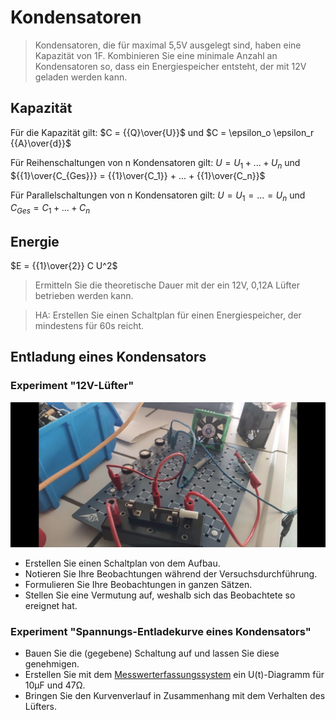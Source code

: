 Kondensatoren
======================

> Kondensatoren, die für maximal 5,5V ausgelegt sind, haben eine Kapazität von 1F. Kombinieren Sie eine minimale Anzahl an Kondensatoren so, dass ein Energiespeicher entsteht, der mit 12V geladen werden kann.

## Kapazität

Für die Kapazität gilt: $C = {{Q}\over{U}}$ und $C = \epsilon_o \epsilon_r {{A}\over{d}}$

Für Reihenschaltungen von n Kondensatoren gilt: $U = U_1 + ... + U_n$ und ${{1}\over{C_{Ges}}} = {{1}\over{C_1}} + ... + {{1}\over{C_n}}$

Für Parallelschaltungen von n Kondensatoren gilt: $U = U_1 = ... = U_n$ und $C_{Ges} = C_1 + ... + C_n$

## Energie

$E = {{1}\over{2}} C U^2$

> Ermitteln Sie die theoretische Dauer mit der ein 12V, 0,12A Lüfter betrieben werden kann.

> HA: Erstellen Sie einen Schaltplan für einen Energiespeicher, der mindestens für 60s reicht.

## Entladung eines Kondensators

### Experiment "12V-Lüfter"

![](Luefter-Goldcap.jpg)

- Erstellen Sie einen Schaltplan von dem Aufbau.
- Notieren Sie Ihre Beobachtungen während der Versuchsdurchführung.
- Formulieren Sie Ihre Beobachtungen in ganzen Sätzen.
- Stellen Sie eine Vermutung auf, weshalb sich das Beobachtete so ereignet hat.

### Experiment "Spannungs-Entladekurve eines Kondensators"

- Bauen Sie die (gegebene) Schaltung auf und lassen Sie diese genehmigen.
- Erstellen Sie mit dem [Messwerterfassungssystem](https://www.phywe.de/sensoren-software/mess-software-apps/measureapp-die-kostenlose-mess-software-fuer-alle-endgeraete_2274_3205/) ein U(t)-Diagramm für 10µF und 47Ω.
- Bringen Sie den Kurvenverlauf in Zusammenhang mit dem Verhalten des Lüfters.
